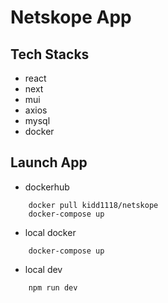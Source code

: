 # Netskope App

## Tech Stacks
- react
- next
- mui
- axios
- mysql
- docker

## Launch App
- dockerhub
```
    docker pull kidd1118/netskope
    docker-compose up
```

- local docker
```
    docker-compose up
```

- local dev
```
    npm run dev
```